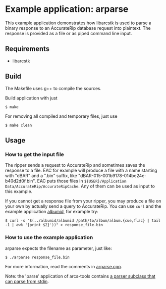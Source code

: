 # Example application: arparse

This example application demonstrates how libarcstk is used to parse a binary
response to an AccurateRip database request into plaintext. The response is
provided as a file or as piped command line input.


## Requirements

- libarcstk


## Build

The Makefile uses g++ to compile the sources.

Build application with just

	$ make

For removing all compiled and temporary files, just use

	$ make clean


## Usage

### How to get the input file

The ripper sends a request to AccurateRip and sometimes saves the response to a
file. EAC for example will produce a file with a name starting with "dBAR" and
a ".bin" suffix, like "dBAR-015-001b9178-014be24e-b40d2d0f.bin". EAC puts those
files in ``${USER}/Application Data/AccurateRip/AccurateRipCache``. Any of them
can be used as input to this example.

If you cannot get a response file from your ripper, you may produce a file on
your own by actually send a query to AccurateRip. You can use ``curl`` and the
example application [albumid](../albumid/README.md), for example try:

	$ curl -s "$(../albumid/albumid /path/to/album/album.{cue,flac} | tail -1 | awk '{print $2}'))" > response_file.bin


### How to use the example application

arparse expects the filename as parameter, just like:

	$ ./arparse response_file.bin

For more information, read the comments in [arparse.cpp](./arparse.cpp).

Note: the 'parse' application of arcs-tools contains
[a parser subclass that can parse from stdin](https://codeberg.org/tristero/arcs-tools/src/branch/master/src/tools-parse.hpp).


